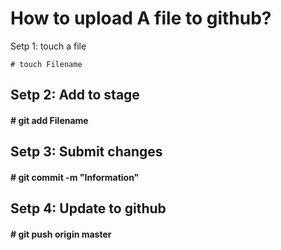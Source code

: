 # How to upload A file to github?
 Setp 1: touch a file
```
# touch Filename 
```


####      
  ## Setp 2: Add to stage
####      # git add Filename
  ## Setp 3: Submit changes
####      # git commit -m "Information"
  ## Setp 4: Update to github
####      # git push origin master
